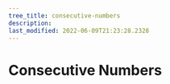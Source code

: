 ```yaml
---
tree_title: consecutive-numbers
description: 
last_modified: 2022-06-09T21:23:28.2328
---
```


# Consecutive Numbers
